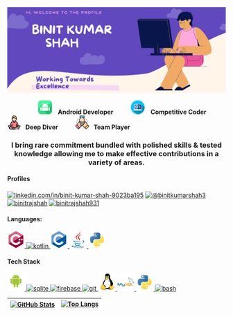 
<img src = "https://github.com/binitrajshah7/binitrajshah7/blob/main/Resource/bannerImage.png">

&nbsp; &nbsp; &nbsp; &nbsp; &nbsp; &nbsp; &nbsp;&nbsp; &nbsp; &nbsp;![android logo](https://github.com/binitrajshah7/binitrajshah7/blob/main/Resource/androidLogo.png) **&nbsp; &nbsp;Android Developer &nbsp; &nbsp; &nbsp;&nbsp; &nbsp; &nbsp;** ![android logo](https://github.com/binitrajshah7/binitrajshah7/blob/main/Resource/programmingLogo.png) **&nbsp; &nbsp;Competitive Coder &nbsp; &nbsp; &nbsp;&nbsp; &nbsp; &nbsp;** ![android logo](https://github.com/binitrajshah7/binitrajshah7/blob/main/Resource/deepDiverLogo.png)**&nbsp; &nbsp;Deep Diver &nbsp; &nbsp; &nbsp;&nbsp; &nbsp; &nbsp;** ![android logo](https://github.com/binitrajshah7/binitrajshah7/blob/main/Resource/teamPlayerLogo.png)**&nbsp; &nbsp;Team Player**

<h3 align="center">I bring rare commitment bundled with polished skills & tested knowledge allowing me to make effective contributions in a variety of areas.</h3>

#### Profiles

<p align="left">
<a href="https://www.linkedin.com/in/binit-kumar-shah-9023ba195?lipi=urn%3Ali%3Apage%3Ad_flagship3_profile_view_base_contact_details%3BHETMX3ANQXKv5UtSjq7V8A%3D%3D" target="blank"><img align="center" src="https://raw.githubusercontent.com/rahuldkjain/github-profile-readme-generator/master/src/images/icons/Social/linked-in-alt.svg" alt="linkedin.com/in/binit-kumar-shah-9023ba195" height="30" width="40" /></a>
<a href="https://twitter.com/@binitkumarshah3" target="blank"><img align="center" src="https://raw.githubusercontent.com/rahuldkjain/github-profile-readme-generator/master/src/images/icons/Social/twitter.svg" alt="@binitkumarshah3" height="30" width="40" /></a>
<a href="https://www.leetcode.com/binitrajshah" target="blank"><img align="center" src="https://raw.githubusercontent.com/rahuldkjain/github-profile-readme-generator/master/src/images/icons/Social/leet-code.svg" alt="binitrajshah" height="30" width="40" /></a>
<a href="https://auth.geeksforgeeks.org/user/binitrajshah931" target="blank"><img align="center" src="https://raw.githubusercontent.com/rahuldkjain/github-profile-readme-generator/master/src/images/icons/Social/geeks-for-geeks.svg" alt="binitrajshah931" height="30" width="40" /></a>
</p>

#### Languages:

<p align="left">
<a href="https://www.w3schools.com/cpp/" target="_blank" rel="noreferrer"> <img src="https://raw.githubusercontent.com/devicons/devicon/master/icons/cplusplus/cplusplus-original.svg" alt="cplusplus" width="40" height="40"/> </a><a href="https://kotlinlang.org" target="_blank" rel="noreferrer"> <img src="https://www.vectorlogo.zone/logos/kotlinlang/kotlinlang-icon.svg" alt="kotlin" width="40" height="40"/> </a><a href="https://www.cprogramming.com/" target="_blank" rel="noreferrer"> <img src="https://raw.githubusercontent.com/devicons/devicon/master/icons/c/c-original.svg" alt="c" width="40" height="40"/> </a> <a href="https://www.java.com" target="_blank" rel="noreferrer"> <img src="https://raw.githubusercontent.com/devicons/devicon/master/icons/java/java-original.svg" alt="java" width="40" height="40"/> </a> <a href="https://www.python.org" target="_blank" rel="noreferrer"> <img src="https://raw.githubusercontent.com/devicons/devicon/master/icons/python/python-original.svg" alt="python" width="40" height="40"/> </a> 
</p>

#### Tech Stack
<p align="left"> <a href="https://developer.android.com" target="_blank" rel="noreferrer"> <img src="https://raw.githubusercontent.com/devicons/devicon/master/icons/android/android-original-wordmark.svg" alt="android" width="40" height="40"/> </a><a href="https://www.sqlite.org/" target="_blank" rel="noreferrer"> <img src="https://www.vectorlogo.zone/logos/sqlite/sqlite-icon.svg" alt="sqlite" width="40" height="40"/> </a>  <a href="https://firebase.google.com/" target="_blank" rel="noreferrer"> <img src="https://www.vectorlogo.zone/logos/firebase/firebase-icon.svg" alt="firebase" width="40" height="40"/> </a> <a href="https://git-scm.com/" target="_blank" rel="noreferrer"> <img src="https://www.vectorlogo.zone/logos/git-scm/git-scm-icon.svg" alt="git" width="40" height="40"/> </a> <a href="https://www.linux.org/" target="_blank" rel="noreferrer"> <img src="https://raw.githubusercontent.com/devicons/devicon/master/icons/linux/linux-original.svg" alt="linux" width="40" height="40"/> </a> <a href="https://www.mysql.com/" target="_blank" rel="noreferrer"> <img src="https://raw.githubusercontent.com/devicons/devicon/master/icons/mysql/mysql-original-wordmark.svg" alt="mysql" width="40" height="40"/> </a> <a href="https://www.python.org" target="_blank" rel="noreferrer"> <img src="https://raw.githubusercontent.com/devicons/devicon/master/icons/python/python-original.svg" alt="python" width="40" height="40"/> </a> <a href="https://www.gnu.org/software/bash/" target="_blank" rel="noreferrer"> <img src="https://www.vectorlogo.zone/logos/gnu_bash/gnu_bash-icon.svg" alt="bash" width="40" height="40"/> </a> 
</p>


| <a href="https://github.com/anuraghazra/github-readme-stats"><img align="center" src="https://github-readme-stats.vercel.app/api?username=binitrajshah7&show_icons=true&include_all_commits=true&theme=buefy&hide_border=true" alt="GitHub Stats" /></a> | [![Top Langs](https://github-readme-stats.vercel.app/api/top-langs/?username=binitrajshah7&langs_count=8)](https://github.com/anuraghazra/github-readme-stats) |
| ------------- | ------------- |
